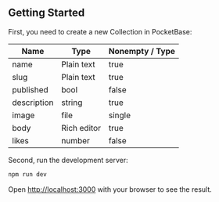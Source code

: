 ## Getting Started

First, you need to create a new Collection in PocketBase:

| Name | Type | Nonempty / Type |
|----------|----------|----------|
| name | Plain text | true |
| slug | Plain text | true |
| published | bool | false |
| description | string | true |
| image | file | single |
| body | Rich editor | true |
| likes | number | false |

Second, run the development server:

```bash
npm run dev
```

Open [http://localhost:3000](http://localhost:3000) with your browser to see the result.


